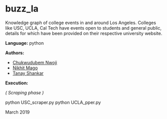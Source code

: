 # buzz_la

Knowledge graph of college events in and around Los Angeles. Colleges like USC, UCLA, Cal Tech have events open to students and general public, details for which have been provided on their respective university website.

**Language:** python

**Authors:**

- [Chukwudubem Nwoji](https://github.com/Chukudubem)
- [Nikhit Mago](https://github.com/nikhitmago)
- [Tanay Shankar](https://github.com/tanaysh7)

**Execution:**

*( Scraping phase )*

python USC_scraper.py
 python UCLA_pper.py

March 2019

